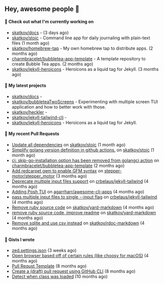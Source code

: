 ## Hey, awesome people 👋

#### 👷 Check out what I'm currently working on
 
- [skatkov/docs](https://github.com/skatkov/docs) -  (3 days ago) 
- [skatkov/stoic](https://github.com/skatkov/stoic) - Command line app for daily journaling with plain-text files (1 month ago) 
- [skatkov/homebrew-tap](https://github.com/skatkov/homebrew-tap) - My own homebrew tap to distribute apps. (2 months ago) 
- [charmbracelet/bubbletea-app-template](https://github.com/charmbracelet/bubbletea-app-template) - A template repository to create Bubble Tea apps. (2 months ago) 
- [skatkov/jekyll-heroicons](https://github.com/skatkov/jekyll-heroicons) - Heroicons as a liquid tag for Jekyll. (3 months ago)

#### 🌱 My latest projects
 
- [skatkov/docs](https://github.com/skatkov/docs) -  
- [skatkov/bubbleteaTwoScreens](https://github.com/skatkov/bubbleteaTwoScreens) - Experimenting with multiple screen TUI application and how to better work with those. 
- [skatkov/heckler](https://github.com/skatkov/heckler) -  
- [skatkov/jekyll-tailwind-cli](https://github.com/skatkov/jekyll-tailwind-cli) -  
- [skatkov/jekyll-heroicons](https://github.com/skatkov/jekyll-heroicons) - Heroicons as a liquid tag for Jekyll.


#### 🔨 My recent Pull Requests
 
- [Update all dependencies](https://github.com/skatkov/stoic/pull/41) on [skatkov/stoic](https://github.com/skatkov/stoic) (1 month ago) 
- [Simplify golang version definition in github actions.](https://github.com/skatkov/stoic/pull/40) on [skatkov/stoic](https://github.com/skatkov/stoic) (1 month ago) 
- [ci: skip-go-installation option has been removed from golangci action](https://github.com/charmbracelet/bubbletea-app-template/pull/69) on [charmbracelet/bubbletea-app-template](https://github.com/charmbracelet/bubbletea-app-template) (2 months ago) 
- [Add redcarpet gem to enable GFM syntax](https://github.com/stepper-motor/stepper_motor/pull/11) on [stepper-motor/stepper_motor](https://github.com/stepper-motor/stepper_motor) (3 months ago) 
- [Deprecate multiple input files support](https://github.com/crbelaus/jekyll-tailwind/pull/17) on [crbelaus/jekyll-tailwind](https://github.com/crbelaus/jekyll-tailwind) (4 months ago) 
- [Adding Posh TUI](https://github.com/agarrharr/awesome-cli-apps/pull/652) on [agarrharr/awesome-cli-apps](https://github.com/agarrharr/awesome-cli-apps) (4 months ago) 
- [pass multiple input files to single --input flag](https://github.com/crbelaus/jekyll-tailwind/pull/16) on [crbelaus/jekyll-tailwind](https://github.com/crbelaus/jekyll-tailwind) (4 months ago) 
- [Remove ruby source code](https://github.com/skatkov/yard-markdown/pull/27) on [skatkov/yard-markdown](https://github.com/skatkov/yard-markdown) (4 months ago) 
- [remove ruby source code, improve readme](https://github.com/skatkov/yard-markdown/pull/26) on [skatkov/yard-markdown](https://github.com/skatkov/yard-markdown) (4 months ago) 
- [Remove sqlite and use csv instead](https://github.com/skatkov/rdoc-markdown/pull/42) on [skatkov/rdoc-markdown](https://github.com/skatkov/rdoc-markdown) (4 months ago)

#### 📓 Gists I wrote
 
- [zed.settings.json](https://gist.github.com/469e9eb867f5dc3ffb2a3dac65ae0640) (3 weeks ago) 
- [Open browser based off of certain rules (like choosy for macOS)](https://gist.github.com/221b4f302779385494d9dfb9e9eb6aac) (4 months ago) 
- [Pull Requst Template](https://gist.github.com/4bea0868989828e2e221d9d8b2278e36) (8 months ago) 
- [Create a (draft) pull request using GitHub CLI](https://gist.github.com/06c4f37ab4de050940f7e7d2f1504006) (8 months ago) 
- [Detect when class was loaded](https://gist.github.com/642fe6f2abd7b756e2ca146dad4efe33) (10 months ago)
